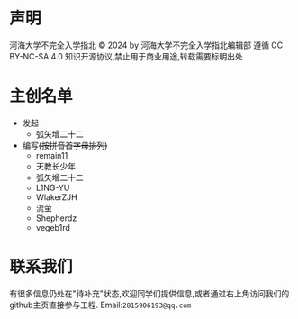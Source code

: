 # 声明

河海大学不完全入学指北 © 2024 by 河海大学不完全入学指北编辑部 遵循 CC BY-NC-SA 4.0 知识开源协议,禁止用于商业用途,转载需要标明出处

# 主创名单

- 发起
  - 弧矢增二十二
- 编写~~(按拼音首字母排列)~~
  - remain11
  - 天教长少年
  - 弧矢增二十二
  - L1NG-YU
  - WlakerZJH
  - 流萤
  - Shepherdz
  - vegeb1rd

# 联系我们
有很多信息仍处在"待补充"状态,欢迎同学们提供信息,或者通过右上角访问我们的github主页直接参与工程.
Email:``2815906193@qq.com``
